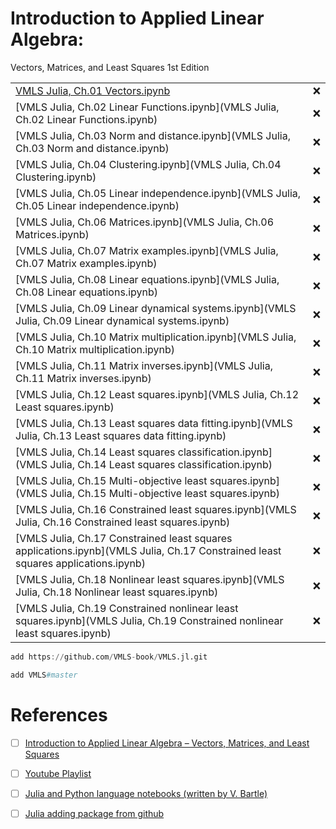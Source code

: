 # Introduction to Applied Linear Algebra: 

Vectors, Matrices, and Least Squares 1st Edition


| | |
|-|-|
| [VMLS Julia, Ch.01 Vectors.ipynb](VMLS%20Julia%2C%20Ch.01%20Vectors.ipynb) | :x: |
| [VMLS Julia, Ch.02 Linear Functions.ipynb](VMLS Julia, Ch.02 Linear Functions.ipynb) | :x: |
| [VMLS Julia, Ch.03 Norm and distance.ipynb](VMLS Julia, Ch.03 Norm and distance.ipynb) | :x: |
| [VMLS Julia, Ch.04 Clustering.ipynb](VMLS Julia, Ch.04 Clustering.ipynb) | :x: |
| [VMLS Julia, Ch.05 Linear independence.ipynb](VMLS Julia, Ch.05 Linear independence.ipynb) | :x: |
| [VMLS Julia, Ch.06 Matrices.ipynb](VMLS Julia, Ch.06 Matrices.ipynb) | :x: |
| [VMLS Julia, Ch.07 Matrix examples.ipynb](VMLS Julia, Ch.07 Matrix examples.ipynb) | :x: |
| [VMLS Julia, Ch.08 Linear equations.ipynb](VMLS Julia, Ch.08 Linear equations.ipynb) | :x: |
| [VMLS Julia, Ch.09 Linear dynamical systems.ipynb](VMLS Julia, Ch.09 Linear dynamical systems.ipynb) | :x: |
| [VMLS Julia, Ch.10 Matrix multiplication.ipynb](VMLS Julia, Ch.10 Matrix multiplication.ipynb) | :x: |
| [VMLS Julia, Ch.11 Matrix inverses.ipynb](VMLS Julia, Ch.11 Matrix inverses.ipynb) | :x: |
| [VMLS Julia, Ch.12 Least squares.ipynb](VMLS Julia, Ch.12 Least squares.ipynb) | :x: |
| [VMLS Julia, Ch.13 Least squares data fitting.ipynb](VMLS Julia, Ch.13 Least squares data fitting.ipynb) | :x: |
| [VMLS Julia, Ch.14 Least squares classification.ipynb](VMLS Julia, Ch.14 Least squares classification.ipynb) | :x: |
| [VMLS Julia, Ch.15 Multi-objective least squares.ipynb](VMLS Julia, Ch.15 Multi-objective least squares.ipynb) | :x: |
| [VMLS Julia, Ch.16 Constrained least squares.ipynb](VMLS Julia, Ch.16 Constrained least squares.ipynb) | :x: |
| [VMLS Julia, Ch.17 Constrained least squares applications.ipynb](VMLS Julia, Ch.17 Constrained least squares applications.ipynb) | :x: |
| [VMLS Julia, Ch.18 Nonlinear least squares.ipynb](VMLS Julia, Ch.18 Nonlinear least squares.ipynb) | :x: |
| [VMLS Julia, Ch.19 Constrained nonlinear least squares.ipynb](VMLS Julia, Ch.19 Constrained nonlinear least squares.ipynb) | :x: |

```Julia
add https://github.com/VMLS-book/VMLS.jl.git
```

```Julia
add VMLS#master
```




# References

- [ ] [Introduction to Applied Linear Algebra – Vectors, Matrices, and Least Squares](https://web.stanford.edu/~boyd/vmls/)
- [ ] [Youtube Playlist](https://youtube.com/playlist?list=PLoROMvodv4rMz-WbFQtNUsUElIh2cPmN9&feature=shared)
- [ ] [Julia and Python language notebooks (written by V. Bartle)](https://github.com/vbartle/VMLS-Companions)
- [ ] [Julia adding package from github](https://stackoverflow.com/questions/65914480/julia-adding-package-from-github)



